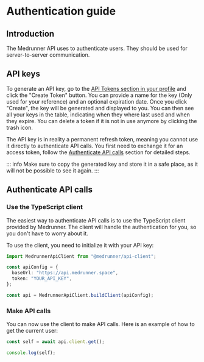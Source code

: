 # Authentication guide

## Introduction

The Medrunner API uses to authenticate users. They should be used for server-to-server communication.

## API keys

To generate an API key, go to the [API Tokens section in your profile](https://portal.medrunner.space/profile) and click the "Create Token" button. You can provide a name for the key (Only used for your reference) and an optional expiration date. Once you click "Create", the key will be generated and displayed to you. You can then see all your keys in the table, indicating when they where last used and when they expire. You can delete a token if it is not in use anymore by clicking the trash icon.

The API key is in reality a permanent refresh token, meaning you cannot use it directly to authenticate API calls. You first need to exchange it for an access token, follow the [Authenticate API calls](/guides/authentication#authenticate-api-calls) section for detailed steps.

::: info
Make sure to copy the generated key and store it in a safe place, as it will not be possible to see it again.
:::

## Authenticate API calls

### Use the TypeScript client

The easiest way to authenticate API calls is to use the TypeScript client provided by Medrunner. The client will handle the authentication for you, so you don't have to worry about it.

To use the client, you need to initialize it with your API key:

```ts
import MedrunnerApiClient from "@medrunner/api-client";

const apiConfig = {
  baseUrl: "https://api.medrunner.space",
  token: "YOUR_API_KEY",
};

const api = MedrunnerApiClient.buildClient(apiConfig);
```

### Make API calls

You can now use the client to make API calls. Here is an example of how to get the current user:

```ts
const self = await api.client.get();

console.log(self);
```
